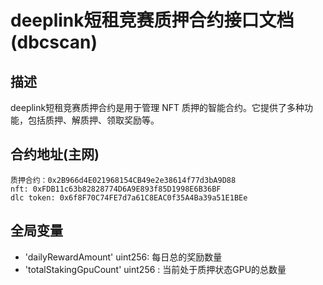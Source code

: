 deeplink短租竞赛质押合约接口文档(dbcscan)
================

## 描述
deeplink短租竞赛质押合约是用于管理 NFT 质押的智能合约。它提供了多种功能，包括质押、解质押、领取奖励等。


## 合约地址(主网)
    质押合约：0x2B966d4E021968154CB49e2e38614f77d3bA9D88
    nft: 0xFDB11c63b82828774D6A9E893f85D1998E6B36BF
    dlc token: 0x6f8F70C74FE7d7a61C8EAC0f35A4Ba39a51E1BEe

## 全局变量
- 'dailyRewardAmount' uint256: 每日总的奖励数量
- 'totalStakingGpuCount' uint256 : 当前处于质押状态GPU的总数量